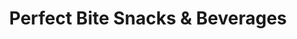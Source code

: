 ---
title: "Perfect Bite Snacks & Beverages"
url: /accra/perfect-bite-snacks-and-beverages/
shop: bakery
---